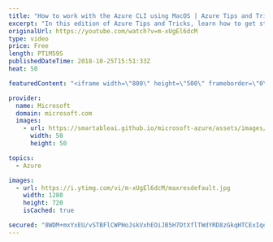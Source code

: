 ```yaml
---
title: "How to work with the Azure CLI using MacOS | Azure Tips and Tricks"
excerpt: "In this edition of Azure Tips and Tricks, learn how to get started with the Azure CLI on your MacOS machine. You can easily install the Azure CLI version 2.0 on MacOS by using Homebrew.     For more tips and tricks, visit: http://azuredev.tips/  Get started with 12 months of free services and $200 USD"
originalUrl: https://youtube.com/watch?v=m-xUgEl6dcM
type: video
price: Free
length: PT1M59S
publishedDateTime: 2018-10-25T15:51:33Z
heat: 50

featuredContent: "<iframe width=\"800\" height=\"500\" frameborder=\"0\" src=\"https://www.youtube.com/embed/m-xUgEl6dcM\" allow=\"accelerometer; autoplay; encrypted-media; gyroscope; picture-in-picture\" allowfullscreen></iframe>"

provider:
  name: Microsoft
  domain: microsoft.com
  images:
    - url: https://smartableai.github.io/microsoft-azure/assets/images/organizations/microsoft.com-50x50.jpg
      width: 50
      height: 50

topics:
  - Azure

images:
  - url: https://i.ytimg.com/vi/m-xUgEl6dcM/maxresdefault.jpg
    width: 1280
    height: 720
    isCached: true

secured: "8WDM+mxYxEU/vSTBFlCWPHoJskVxhEOiJB5H7DtXflTWdYRD8zGkqHTCExIqeFUMdYmoQLItOEcbkbVCDoFOWA8d99TiF88pW9tt+DAoVlBDm9PmXodVovkxl26V/crtK736T9yN94qpsFcrh/UKScGnkFX0FVvpTDEVGviaeEt7mZozecx/O7c8JLdxJZsgQMzrfbCF2Ee39Iav1VXvu/wnV0UJNWDrmKNPNQLrW58OC8WJ8aAdFndUuHVomXijSC6YPPKvtnBJw6oy0lR1DQjY5mBAK0z/zpNlTW2Z6K1gKSe8QmkG2wXfCWxvRoj4X/KZgt2pwgr4XvvhD1jvJe21ehOZaZ42/l6RS89R6bt8bBO/JAkM0CD8PZlOTp1SNO8h0rHspahM8EOx3xwKBGBa5q+4ZCJdsnXLx033H6o=;YvaitfvT5J6Xr+nh9gTqLA=="
---
```


